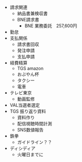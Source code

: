 * 請求関連
	* 納品書兼検収書
	* BNE請求書
		* BNE 業務委託　257,600円 
* 勤怠
* 支払関係
	* 請求書回収
	* 発注申請
	* 支払申請
* 経費精算
	* TGS amazon
	* おぶやん杯
	* タクシー
	* 電車
* テレビ東京
	* 動画監修
* VAL当選者選定
* TGS 振り返り資料
	* 資料作り
	* 配信視聴時間計測
	* SNS数値報告
* 鉄拳
	* ガイドライン？？
* ディシディア
	* 火曜日までに